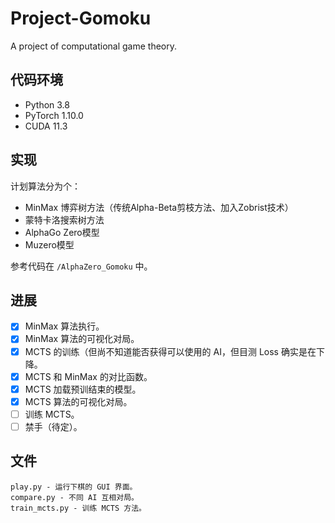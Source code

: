 # Project-Gomoku

A project of computational game theory.

## 代码环境

- Python 3.8
- PyTorch 1.10.0
- CUDA 11.3

## 实现

计划算法分为个：

- MinMax 博弈树方法（传统Alpha-Beta剪枝方法、加入Zobrist技术）
- 蒙特卡洛搜索树方法
- AlphaGo Zero模型
- Muzero模型

参考代码在 `/AlphaZero_Gomoku` 中。

## 进展

- [x] MinMax 算法执行。
- [x] MinMax 算法的可视化对局。
- [x] MCTS 的训练（但尚不知道能否获得可以使用的 AI，但目测 Loss 确实是在下降。
- [x] MCTS 和 MinMax 的对比函数。
- [x] MCTS 加载预训结束的模型。
- [x] MCTS 算法的可视化对局。
- [ ] 训练 MCTS。
- [ ] 禁手（待定）。

## 文件

```
play.py - 运行下棋的 GUI 界面。
compare.py - 不同 AI 互相对局。
train_mcts.py - 训练 MCTS 方法。
```
